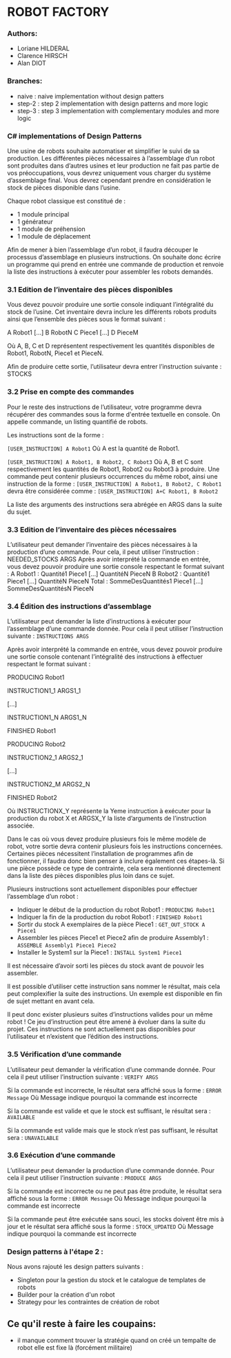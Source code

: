 # ROBOT FACTORY

### Authors:
- Loriane HILDERAL
- Clarence HIRSCH
- Alan DIOT

### Branches:
- naive : naive implementation without design patters
- step-2 : step 2 implementation with design patterns and more logic
- step-3 : step 3 implementation with complementary modules and more logic

### C# implementations of Design Patterns

Une usine de robots souhaite automatiser et simplifier le suivi de sa production.
Les différentes pièces nécessaires à l’assemblage d’un robot sont produites dans d’autres
usines et leur production ne fait pas partie de vos préoccupations, vous devrez uniquement
vous charger du système d’assemblage final.
Vous devrez cependant prendre en considération le stock de pièces disponible dans l’usine.

Chaque robot classique est constitué de :
- 1 module principal
- 1 générateur
- 1 module de préhension
- 1 module de déplacement

Afin de mener à bien l’assemblage d’un robot, il faudra découper le processus d’assemblage en
plusieurs instructions.
On souhaite donc écrire un programme qui prend en entrée une commande de production et
renvoie la liste des instructions à exécuter pour assembler les robots demandés.



### 3.1 Edition de l’inventaire des pièces disponibles
Vous devez pouvoir produire une sortie console indiquant l’intégralité du stock de l’usine.
Cet inventaire devra inclure les différents robots produits ainsi que l’ensemble des pièces sous
le format suivant :

A Robot1
[...]
B RobotN
C Piece1
[...]
D PieceM

Où A, B, C et D représentent respectivement les quantités disponibles de Robot1, RobotN,
Piece1 et PieceN.

Afin de produire cette sortie, l’utilisateur devra entrer l’instruction suivante :
STOCKS


### 3.2 Prise en compte des commandes
Pour le reste des instructions de l’utilisateur, votre programme devra récupérer des commandes
sous la forme d'entrée textuelle en console.
On appelle commande, un listing quantifié de robots.

Les instructions sont de la forme :

`[USER_INSTRUCTION] A Robot1`
Où A est la quantité de Robot1.

`[USER_INSTRUCTION] A Robot1, B Robot2, C Robot3`
Où A, B et C sont respectivement les quantités de Robot1, Robot2 ou Robot3 à produire.
Une commande peut contenir plusieurs occurrences du même robot, ainsi une instruction de la
forme :
`[USER_INSTRUCTION] A Robot1, B Robot2, C Robot1`
devra être considérée comme :
`[USER_INSTRUCTION] A+C Robot1, B Robot2`

La liste des arguments des instructions sera abrégée en ARGS dans la suite du sujet.


### 3.3 Edition de l’inventaire des pièces nécessaires
L’utilisateur peut demander l’inventaire des pièces nécessaires à la production d’une
commande.
Pour cela, il peut utiliser l’instruction :
NEEDED_STOCKS ARGS
Après avoir interprété la commande en entrée, vous devez pouvoir produire une sortie console
respectant le format suivant :
A Robot1 :
Quantité1 Piece1
[...]
QuantitéN PieceN
B Robot2 :
Quantité1 Piece1
[...]
QuantitéN PieceN
Total :
SommeDesQuantités1 Piece1
[...]
SommeDesQuantitésN PieceN


### 3.4 Édition des instructions d’assemblage
L’utilisateur peut demander la liste d’instructions à exécuter pour l’assemblage d’une
commande donnée.
Pour cela il peut utiliser l’instruction suivante :
`INSTRUCTIONS ARGS`

Après avoir interprété la commande en entrée, vous devez pouvoir produire une sortie console
contenant l’intégralité des instructions à effectuer respectant le format suivant :

PRODUCING Robot1

INSTRUCTION1_1 ARGS1_1

[...]

INSTRUCTION1_N ARGS1_N

FINISHED Robot1

PRODUCING Robot2

INSTRUCTION2_1 ARGS2_1

[...]

INSTRUCTION2_M ARGS2_N

FINISHED Robot2

Où INSTRUCTIONX_Y représente la Yeme instruction à exécuter pour la production du robot X
et ARGSX_Y la liste d’arguments de l’instruction associée.

Dans le cas où vous devez produire plusieurs fois le même modèle de robot, votre sortie devra
contenir plusieurs fois les instructions concernées.
Certaines pièces nécessitent l’installation de programmes afin de fonctionner, il faudra donc
bien penser à inclure également ces étapes-là.
Si une pièce possède ce type de contrainte, cela sera mentionné directement dans la liste des
pièces disponibles plus loin dans ce sujet.

Plusieurs instructions sont actuellement disponibles pour effectuer l’assemblage d’un robot :
- Indiquer le début de la production du robot Robot1 :
`PRODUCING Robot1`
- Indiquer la fin de la production du robot Robot1 :
`FINISHED Robot1`
- Sortir du stock A exemplaires de la pièce Piece1 :
`GET_OUT_STOCK A Piece1`
- Assembler les pièces Piece1 et Piece2 afin de produire Assembly1 :
`ASSEMBLE Assembly1 Piece1 Piece2`
- Installer le System1 sur la Piece1 :
`INSTALL System1 Piece1`

Il est nécessaire d’avoir sorti les pièces du stock avant de pouvoir les assembler.

Il est possible d’utiliser cette instruction sans nommer le résultat, mais cela peut complexifier la
suite des instructions. Un exemple est disponible en fin de sujet mettant en avant cela.

Il peut donc exister plusieurs suites d’instructions valides pour un même robot !
Ce jeu d’instruction peut être amené à évoluer dans la suite du projet.
Ces instructions ne sont actuellement pas disponibles pour l’utilisateur et n’existent que l’édition
des instructions.


### 3.5 Vérification d’une commande
L’utilisateur peut demander la vérification d’une commande donnée.
Pour cela il peut utiliser l’instruction suivante :
`VERIFY ARGS`

Si la commande est incorrecte, le résultat sera affiché sous la forme :
`ERROR Message`
Où Message indique pourquoi la commande est incorrecte

Si la commande est valide et que le stock est suffisant, le résultat sera :
`AVAILABLE`

Si la commande est valide mais que le stock n’est pas suffisant, le résultat sera :
`UNAVAILABLE`


### 3.6 Exécution d’une commande
L’utilisateur peut demander la production d’une commande donnée.
Pour cela il peut utiliser l’instruction suivante :
`PRODUCE ARGS`

Si la commande est incorrecte ou ne peut pas être produite, le résultat sera affiché sous la
forme :
`ERROR Message`
Où Message indique pourquoi la commande est incorrecte

Si la commande peut être exécutée sans souci, les stocks doivent être mis à jour et le résultat
sera affiché sous la forme :
`STOCK_UPDATED`
Où Message indique pourquoi la commande est incorrecte


### Design patterns à l'étape 2 : 

Nous avons rajouté les design patters suivants : 
- Singleton pour la gestion du stock et le catalogue de templates de robots
- Builder pour la création d'un robot
- Strategy pour les contraintes de création de robot

## Ce qu'il reste à faire les coupains: 
- il manque comment trouver la stratégie quand on créé un tempalte de robot elle est fixe là (forcément militaire)
